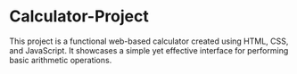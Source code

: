 # Calculator-Project
This project is a functional web-based calculator created using HTML, CSS, and JavaScript. It showcases a simple yet effective interface for performing basic arithmetic operations.
